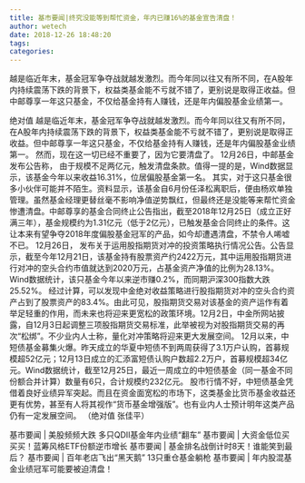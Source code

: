 ```yaml
---
title: 基市要闻|终究没能等到帮忙资金，年内已赚16%的基金宣告清盘！
author: wetech
date: 2018-12-26 18:48:20
tags: 
categories: 
---
```

越是临近年末，基金冠军争夺战就越发激烈。而今年同以往又有所不同，在A股年内持续震荡下跌的背景下，权益类基金能不亏就不错了，更别说是取得正收益。但中邮尊享一年这只基金，不仅给基金持有人赚钱，还是年内偏股基金业绩第一。
<!-- more -->
绝对值
越是临近年末，基金冠军争夺战就越发激烈。而今年同以往又有所不同，在A股年内持续震荡下跌的背景下，权益类基金能不亏就不错了，更别说是取得正收益。但中邮尊享一年这只基金，不仅给基金持有人赚钱，还是年内偏股基金业绩第一。
然而，现在这一切已经不重要了，因为它要清盘了。
12月26日，中邮基金发布公告称，
由于规模不足两亿元，触发清盘条款。值得一提的是，Wind数据显示，该基金今年以来收益16.31%，位居偏股基金第一名。
其实，对于这只基金很多小伙伴可能并不陌生。资料显示，该基金自6月份任泽松离职后，便由杨欢单独管理。虽然基金经理更替丝毫不影响净值逆势飘红，但最终还是没能等来帮忙资金惨遭清盘。中邮尊享的基金合同终止公告指出，截至2018年12月25日（成立正好满三年），基金规模约为1.31亿元（低于2亿元），已触发基金合同终止的条件。这让本来有望争夺2018年度偏股基金冠军的产品，如今却遭遇清盘，不禁令人唏嘘不已。
12月26日，
发布关于运用股指期货对冲的投资策略执行情况公告。公告显示，截至今年12月21日，该基金持有股票资产约2422万元，其中运用股指期货进行对冲的空头合约市值就达到2020万元，占基金资产净值的比例为28.13%。Wind数据统计，该只基金今年以来逆市赚0.2%，而同期沪深300指数大跌25.52%。
经过计算，可以发现中金绝对收益策略进行股指期货对冲的空头合约资产占到了股票资产的83.4%。由此可见，股指期货交易对该基金的资产运作有着举足轻重的作用，而未来也将迎来更宽松的政策环境。12月2日，中金所网站披露，自12月3日起调整三项股指期货交易标准，此举被视为对股指期货交易的再次“松绑”。不少业内人士称，量化对冲策略将迎来更大发展空间。
12月以来，中短债基金募集火爆。昨天成立的华夏中短债不到两周获得了3.1万户认购，首募规模超52亿元；12月13日成立的汇添富短债认购户数超2.2万户，首募规模超34亿元。Wind数据统计，截至12月25日，最近一周成立的中短债基金（同一基金不同份额合并计算）数量有6只，合计规模约232亿元。
股市行情不好，中短债基金凭借着良好业绩异军突起。而且在资金面宽松的市场下，这类基金比货币基金收益还更有优势，甚至有人将其视作“货币基金增强版”。也有业内人士预计明年这类产品仍有一定发展空间。
（绝对值 张佳平）
 
 
基市要闻 | 美股频频大跌 多只QDII基金年内业绩“翻车”
基市要闻 | 大资金低位买买买！蓝筹风格ETF份额逆市增长
基市要闻 | 基金排名战倒计时8天！谁能笑到最后？
基市要闻 | 百年老店飞出“黑天鹅” 13只重仓基金躺枪
基市要闻 | 年内股混基金业绩冠军可能要被迫清盘！
